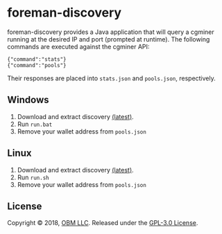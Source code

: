 # foreman-discovery

foreman-discovery provides a Java application that will query a cgminer running at the desired IP and port (prompted at runtime).  The following commands are executed against the cgminer API:

```
{"command":"stats"}
{"command":"pools"}
```

Their responses are placed into `stats.json` and `pools.json`, respectively.

## Windows

1. Download and extract discovery [(latest)](https://github.com/delawr0190/foreman-discovery/releases).
2. Run `run.bat`
3. Remove your wallet address from `pools.json`

## Linux

1. Download and extract discovery [(latest)](https://github.com/delawr0190/foreman-discovery/releases).
2. Run `run.sh`
3. Remove your wallet address from `pools.json`

## License ##

Copyright © 2018, [OBM LLC](https://obm.mn/).  Released under the [GPL-3.0 License](LICENSE).
